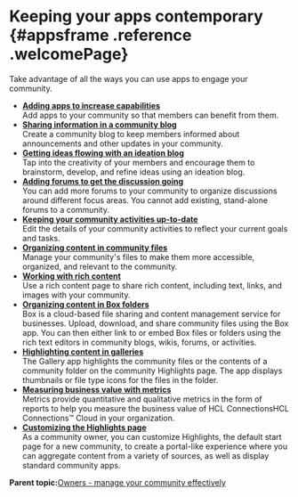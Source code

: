 # Keeping your apps contemporary {#appsframe .reference .welcomePage}

Take advantage of all the ways you can use apps to engage your community.

-   **[Adding apps to increase capabilities](../communities/c_com_add_widgets.md)**  
Add apps to your community so that members can benefit from them.
-   **[Sharing information in a community blog](../communities/community_blog_frame.md)**  
Create a community blog to keep members informed about announcements and other updates in your community.
-   **[Getting ideas flowing with an ideation blog](../communities/t_com_manage_ideationblog.md)**  
Tap into the creativity of your members and encourage them to brainstorm, develop, and refine ideas using an ideation blog.
-   **[Adding forums to get the discussion going](../communities/t_com_add_forum.md)**  
You can add more forums to your community to organize discussions around different focus areas. You cannot add existing, stand-alone forums to a community.
-   **[Keeping your community activities up-to-date](../communities/t_com_manage_activity.md)**  
Edit the details of your community activities to reflect your current goals and tasks.
-   **[Organizing content in community files](../communities/community_files_manage_frame.md)**  
Manage your community's files to make them more accessible, organized, and relevant to the community.
-   **[Working with rich content](../communities/community_rich_content_frame.md)**  
Use a rich content page to share rich content, including text, links, and images with your community.
-   **[Organizing content in Box folders](../communities/community_box_frame.md)**  
Box is a cloud-based file sharing and content management service for businesses. Upload, download, and share community files using the Box app. You can then either link to or embed Box files or folders using the rich text editors in community blogs, wikis, forums, or activities.
-   **[Highlighting content in galleries](../communities/gallery_frame.md)**  
The Gallery app highlights the community files or the contents of a community folder on the community Highlights page. The app displays thumbnails or file type icons for the files in the folder.
-   **[Measuring business value with metrics](../communities/community_metrics_frame.md)**  
Metrics provide quantitative and qualitative metrics in the form of reports to help you measure the business value of HCL ConnectionsHCL Connections™ Cloud in your organization.
-   **[Customizing the Highlights page](../communities/c_com_customizing_highlights.md)**  
As a community owner, you can customize Highlights, the default start page for a new community, to create a portal-like experience where you can aggregate content from a variety of sources, as well as display standard community apps.

**Parent topic:**[Owners - manage your community effectively](../communities/community_owners.md)

